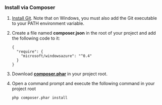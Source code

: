 ### Install via Composer
1. [Install Git][install-git]. Note that on Windows, you must also add the Git executable to your PATH environment variable. 
2. Create a file named **composer.json** in the root of your project and add the following code to it:
   
    ```
    {
      "require": {
        "microsoft/windowsazure": "^0.4"
      }
    }
    ```
3. Download **[composer.phar][composer-phar]** in your project root.
4. Open a command prompt and execute the following command in your project root
   
    ```
    php composer.phar install
    ```

[php-sdk-github]: http://go.microsoft.com/fwlink/?LinkId=252719
[install-git]: http://git-scm.com/book/en/Getting-Started-Installing-Git
[download-SDK-PHP]: ../articles/php-download-sdk.md
[composer-phar]: http://getcomposer.org/composer.phar
